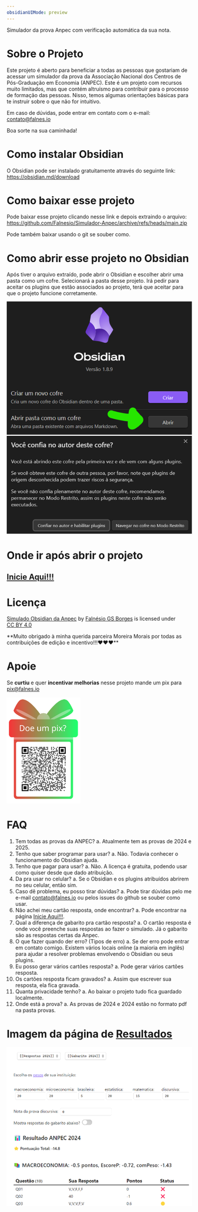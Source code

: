 ```yaml
---
obsidianUIMode: preview
---
```



Simulador da prova Anpec com verificação automática da sua nota.

# Sobre o Projeto 
Este projeto é aberto para beneficiar a todas as pessoas que gostariam de acessar um simulador da prova da Associação Nacional dos Centros de Pós-Graduação em Economia (ANPEC). Este é um projeto com recursos muito limitados, mas que contém altruísmo para contribuir para o processo de formação das pessoas. Nisso, temos algumas orientações básicas para te instruir sobre o que não for intuitivo. 

Em caso de dúvidas, pode entrar em contato com o e-mail: contato@falnes.io 

Boa sorte na sua caminhada!

# Como instalar Obsidian

O Obsidian pode ser instalado gratuitamente através do seguinte link:
https://obsidian.md/download

# Como baixar esse projeto

Pode baixar esse projeto clicando nesse link e depois extraindo o arquivo:
https://github.com/Falnesio/Simulador-Anpec/archive/refs/heads/main.zip

Pode também baixar usando o git se souber como.

# Como abrir esse projeto no Obsidian

Após tiver o arquivo extraído, pode abrir o Obsidian e escolher abrir uma pasta como um cofre. Selecionará a pasta desse projeto. Irá pedir para aceitar os plugins que estão associados ao projeto, terá que aceitar para que o projeto funcione corretamente.

<img src="./assets/Pasted image 20250322203358.png">
<img src="./assets/Pasted image 20250322214857.png">

# Onde ir após abrir o projeto
## [Inicie Aqui!!!](Inicie%20Aqui!!!.md)



# Licença 
<p xmlns:cc="http://creativecommons.org/ns#" xmlns:dct="http://purl.org/dc/terms/"><a property="dct:title" rel="cc:attributionURL" href="https://github.com/Falnesio/Simulador-Anpec">Simulado Obsidian da Anpec</a> by <a rel="cc:attributionURL dct:creator" property="cc:attributionName" href="https://falnes.io/">Falnésio GS Borges</a> is licensed under <a href="https://creativecommons.org/licenses/by/4.0/?ref=chooser-v1" target="_blank" rel="license noopener noreferrer" style="display:inline-block;">CC BY 4.0<img style="height:22px!important;margin-left:3px;vertical-align:text-bottom;" src="https://mirrors.creativecommons.org/presskit/icons/cc.svg?ref=chooser-v1" alt=""><img style="height:22px!important;margin-left:3px;vertical-align:text-bottom;" src="https://mirrors.creativecommons.org/presskit/icons/by.svg?ref=chooser-v1" alt=""></a></p>
**Muito obrigado à minha querida parceira Moreira Morais por todas as contribuições de edição e incentivo!!!❤️❤️❤️** 

# Apoie 

Se **curtiu** e quer **incentivar melhorias** nesse projeto mande um pix para pix@falnes.io

<img src="./assets/qr-code-plus.svg" width="200">

# FAQ

1. Tem todas as provas da ANPEC?
	a. Atualmente tem as provas de 2024 e 2025. 
2. Tenho que saber programar para usar?
	a. Não. Todavia conhecer o funcionamento do Obsidian ajuda.
3. Tenho que pagar para usar?
	a. Não. A licença é gratuita, podendo usar como quiser desde que dado atribuição. 
4. Da pra usar no celular?
	a. Se o Obsidian e os plugins atribuídos abrirem no seu celular, então sim. 
5. Caso dê problema, eu posso tirar dúvidas?
	a. Pode tirar dúvidas pelo me e-mail contato@falnes.io ou pelos issues do github se souber como usar. 
6. Não achei meu cartão resposta, onde encontrar?
	a. Pode encontrar na página  [Inicie Aqui!!!](Inicie%20Aqui!!!.md).
7. Qual a diferença de gabarito pra cartão resposta?
	a. O cartão resposta é onde você preenche suas respostas ao fazer o simulado.
	Já o gabarito são as respostas certas da Anpec. 
8. O que fazer quando der erro? (Tipos de erro)
	a. Se der erro pode entrar em contato comigo. Existem vários locais online (a maioria em inglês) para ajudar a resolver problemas envolvendo o Obsidian ou seus plugins.
9. Eu posso gerar vários cartões resposta?
	a. Pode gerar vários cartões resposta.
10. Os cartões resposta ficam gravados?
	a. Assim que escrever sua resposta, ela fica gravada.
11. Quanta privacidade tenho?
	a. Ao baixar o projeto tudo fica guardado localmente.
12. Onde está a prova?
	a. As provas de 2024 e 2024 estão no formato pdf na pasta provas. 

# Imagem da página de [Resultados](Resultados.md)

<img src="./assets/Pasted image 20250325205200.png">



